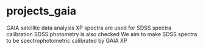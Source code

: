 # projects_gaia
GAIA satellite data analysis
XP spectra are used for SDSS spectra calibration
SDSS photometry is also checked
We aim to make SDSS spectra to be spectrophotometric calibrated by GAIA XP

